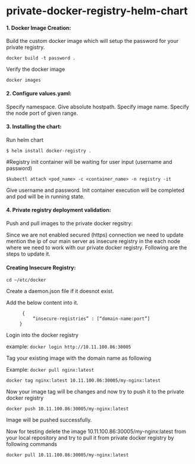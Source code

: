 # private-docker-registry-helm-chart

#### 1. Docker Image Creation:
Build the custom docker image which will setup the password for your private registry.

```docker build -t password .```

Verify the docker image

```docker images```

#### 2. Configure values.yaml:

 Specify namespace.
 Give absolute hostpath.
 Specify image name.
 Specify the node port of given range.

#### 3. Installing the chart:

Run helm chart

``` $ helm install docker-registry . ```

#Registry init container will be waiting for user input (username and password)

``` $kubectl attach <pod_name> -c <container_name> -n registry -it ```

Give username and password. Init container execution will be completed and pod will be in running state.



#### 4. Private registry deployment validation:

Push and pull images to the private docker regsitry:

Since we are not enabled secured (https) connection we need to update mention the ip of our main server as insecure registry in the each node where we need to work with our private docker registry. Following are the steps to update it.

#### Creating Insecure Registry: 

```cd ~/etc/docker```

Create a daemon.json file if it doesnot exist.

  Add the below content into it.

          { 
              “insecure-registries” : [“domain-name:port”] 
         } 
   
Login into the docker registry 

example: ```docker login http://10.11.100.86:30005```

Tag your existing image with the domain name as following

  Example: ```docker pull nginx:latest```
  
  ```docker tag nginx:latest 10.11.100.86:30005/my-nginx:latest```

Now your image tag will be changes and now try to push it to the private docker registry
  
  ```docker push 10.11.100.86:30005/my-nginx:latest```

Image will be pushed successfully.

Now for testing delete the image 10.11.100.86:30005/my-nginx:latest from your local repository and try to pull it from private docker registry by following commands

  ```docker pull 10.11.100.86:30005/my-nginx:latest```




